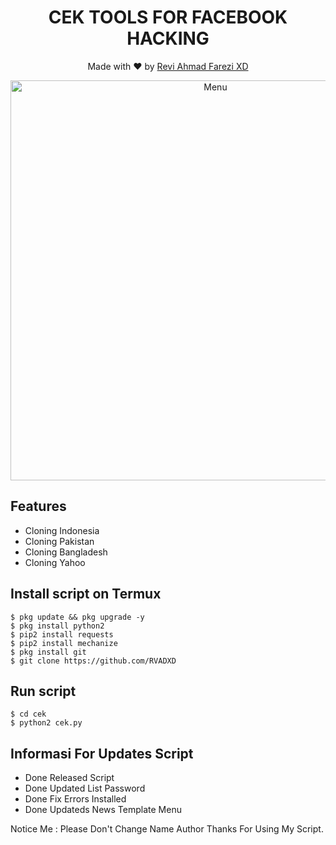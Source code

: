 <h1 align="center">
  CEK TOOLS FOR FACEBOOK HACKING
</h1>
</div>
<p align="center">
  Made with ❤️ by <a href="https://github.com/RVADXD">Revi Ahmad Farezi XD</a>
</p>
<p align="center">
 <img src="https://github.com/RVADXD/cek/blob/master/Screenshot_2020-08-03-00-02-58-764_com.termux.jpg" width="640" title="Menu" alt="Menu">
</p>

## Features
* Cloning Indonesia
* Cloning Pakistan
* Cloning Bangladesh
* Cloning Yahoo

## Install script on Termux
```
$ pkg update && pkg upgrade -y
$ pkg install python2
$ pip2 install requests
$ pip2 install mechanize
$ pkg install git
$ git clone https://github.com/RVADXD
```

## Run script
```
$ cd cek
$ python2 cek.py
```
## Informasi For Updates Script
* Done Released Script
* Done Updated List Password
* Done Fix Errors Installed
* Done Updateds News Template Menu

Notice Me : Please Don't Change Name Author
Thanks For Using My Script.
